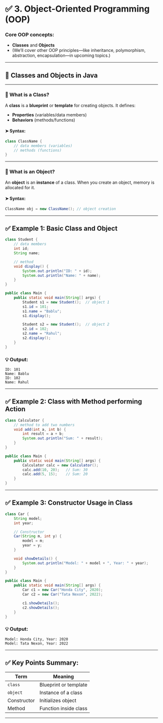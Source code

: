 # ✅ 3. Object-Oriented Programming (OOP)

### Core OOP concepts:

* **Classes** and **Objects**
* (We’ll cover other OOP principles—like inheritance, polymorphism, abstraction, encapsulation—in upcoming topics.)

---

## 🔹 **Classes and Objects in Java**

---

### 🔸 What is a Class?

A **class** is a **blueprint** or **template** for creating objects. It defines:

* **Properties** (variables/data members)
* **Behaviors** (methods/functions)

#### ➤ Syntax:

```java
class ClassName {
    // data members (variables)
    // methods (functions)
}
```

---

### 🔸 What is an Object?

An **object** is an **instance** of a class. When you create an object, memory is allocated for it.

#### ➤ Syntax:

```java
ClassName obj = new ClassName(); // object creation
```

---

## ✅ Example 1: Basic Class and Object

```java
class Student {
    // data members
    int id;
    String name;

    // method
    void display() {
        System.out.println("ID: " + id);
        System.out.println("Name: " + name);
    }
}

public class Main {
    public static void main(String[] args) {
        Student s1 = new Student();  // object 1
        s1.id = 101;
        s1.name = "Bablu";
        s1.display();

        Student s2 = new Student();  // object 2
        s2.id = 102;
        s2.name = "Rahul";
        s2.display();
    }
}
```

### 💡 Output:

```
ID: 101
Name: Bablu
ID: 102
Name: Rahul
```

---

## ✅ Example 2: Class with Method performing Action

```java
class Calculator {
    // method to add two numbers
    void add(int a, int b) {
        int result = a + b;
        System.out.println("Sum: " + result);
    }
}

public class Main {
    public static void main(String[] args) {
        Calculator calc = new Calculator();
        calc.add(10, 20);   // Sum: 30
        calc.add(5, 15);    // Sum: 20
    }
}
```

---

## ✅ Example 3: Constructor Usage in Class

```java
class Car {
    String model;
    int year;

    // Constructor
    Car(String m, int y) {
        model = m;
        year = y;
    }

    void showDetails() {
        System.out.println("Model: " + model + ", Year: " + year);
    }
}

public class Main {
    public static void main(String[] args) {
        Car c1 = new Car("Honda City", 2020);
        Car c2 = new Car("Tata Nexon", 2022);

        c1.showDetails();
        c2.showDetails();
    }
}
```

### 💡 Output:

```
Model: Honda City, Year: 2020
Model: Tata Nexon, Year: 2022
```

---

## ✅ Key Points Summary:

| Term        | Meaning               |
| ----------- | --------------------- |
| `class`     | Blueprint or template |
| `object`    | Instance of a class   |
| Constructor | Initializes object    |
| Method      | Function inside class |

---

 